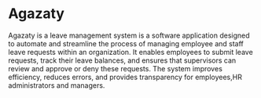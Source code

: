 # Agazaty

Agazaty is a leave management system is a software application designed to automate and streamline the process of managing employee and staff leave requests within an organization. It enables employees to submit leave requests, track their leave balances, and ensures that supervisors can review and approve or deny these requests. The system improves efficiency, reduces errors, and provides transparency for employees,HR administrators and managers.
